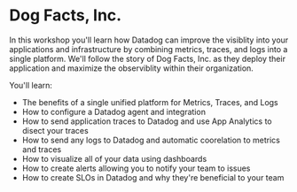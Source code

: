 # Dog Facts, Inc.

In this workshop you'll learn how Datadog can improve the visiblity into your applications and infrastructure by combining metrics, traces, and logs into a single platform. We'll follow the story of Dog Facts, Inc. as they deploy their application and maximize the observiblity within their organization.

You'll learn:
- The benefits of a single unified platform for Metrics, Traces, and Logs
- How to configure a Datadog agent and integration
- How to send application traces to Datadog and use App Analytics to disect your traces
- How to send any logs to Datadog and automatic coorelation to metrics and traces
- How to visualize all of your data using dashboards
- How to create alerts allowing you to notify your team to issues
- How to create SLOs in Datadog and why they're beneficial to your team

